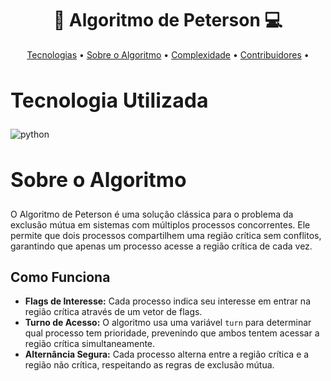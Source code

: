 <h1 align="center" style="font-weight: bold;"> 🔐 Algoritmo de Peterson 💻</h1>
<p align="center">
    <a href="#tech">Tecnologias</a> •
    <a href="#about">Sobre o Algoritmo</a> •
    <a href="#complexity">Complexidade</a> •
    <a href="#colab">Contribuidores</a> •
</p>

<div>
  <h2 id="tech" style="font-weight: bold; font-size: 2rem">Tecnologia Utilizada</h2> 
  <img align="center" alt="python" src="https://img.shields.io/badge/Python-FFFFFF?style=for-the-badge&logo=python&logoColor=black"/>

  <h2 id="about" style="font-weight: bold; font-size: 2rem">Sobre o Algoritmo</h2>

O Algoritmo de Peterson é uma solução clássica para o problema da exclusão mútua em sistemas com múltiplos processos concorrentes. Ele permite que dois processos compartilhem uma região crítica sem conflitos, garantindo que apenas um processo acesse a região crítica de cada vez.

## Como Funciona

- **Flags de Interesse:** Cada processo indica seu interesse em entrar na região crítica através de um vetor de flags. 
- **Turno de Acesso:** O algoritmo usa uma variável `turn` para determinar qual processo tem prioridade, prevenindo que ambos tentem acessar a região crítica simultaneamente.
- **Alternância Segura:** Cada processo alterna entre a região crítica e a região não crítica, respeitando as regras de exclusão mútua.
